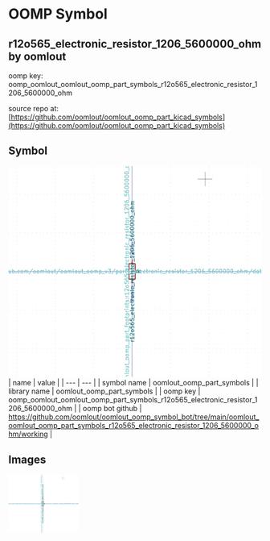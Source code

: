 # OOMP Symbol  
## r12o565_electronic_resistor_1206_5600000_ohm  by oomlout  
  
oomp key: oomp_oomlout_oomlout_oomp_part_symbols_r12o565_electronic_resistor_1206_5600000_ohm  
  
source repo at: [https://github.com/oomlout/oomlout_oomp_part_kicad_symbols](https://github.com/oomlout/oomlout_oomp_part_kicad_symbols)  
## Symbol  
  
[![working.png](working_600.png)](working.png)  
| name | value | 
| --- | --- | 
| symbol name | oomlout_oomp_part_symbols | 
| library name | oomlout_oomp_part_symbols | 
| oomp key | oomp_oomlout_oomlout_oomp_part_symbols_r12o565_electronic_resistor_1206_5600000_ohm | 
| oomp bot github | https://github.com/oomlout/oomlout_oomp_symbol_bot/tree/main/oomlout_oomlout_oomp_part_symbols_r12o565_electronic_resistor_1206_5600000_ohm/working | 
## Images  
  
[![working.png](working_140.png)](working.png)  
